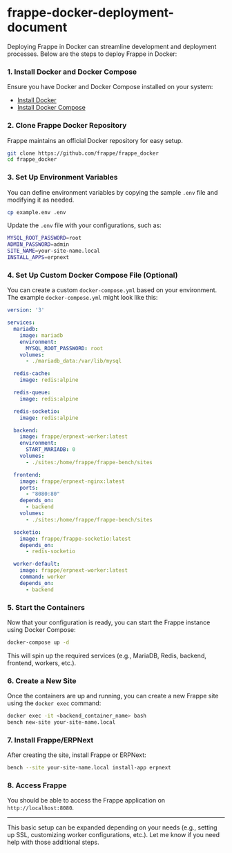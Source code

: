 # frappe-docker-deployment-document

Deploying Frappe in Docker can streamline development and deployment processes. Below are the steps to deploy Frappe in Docker:

### 1. **Install Docker and Docker Compose**
Ensure you have Docker and Docker Compose installed on your system:
- [Install Docker](https://docs.docker.com/get-docker/)
- [Install Docker Compose](https://docs.docker.com/compose/install/)

### 2. **Clone Frappe Docker Repository**
Frappe maintains an official Docker repository for easy setup.

```bash
git clone https://github.com/frappe/frappe_docker
cd frappe_docker
```

### 3. **Set Up Environment Variables**
You can define environment variables by copying the sample `.env` file and modifying it as needed.

```bash
cp example.env .env
```

Update the `.env` file with your configurations, such as:

```bash
MYSQL_ROOT_PASSWORD=root
ADMIN_PASSWORD=admin
SITE_NAME=your-site-name.local
INSTALL_APPS=erpnext
```

### 4. **Set Up Custom Docker Compose File (Optional)**
You can create a custom `docker-compose.yml` based on your environment. The example `docker-compose.yml` might look like this:

```yaml
version: '3'

services:
  mariadb:
    image: mariadb
    environment:
      MYSQL_ROOT_PASSWORD: root
    volumes:
      - ./mariadb_data:/var/lib/mysql

  redis-cache:
    image: redis:alpine

  redis-queue:
    image: redis:alpine

  redis-socketio:
    image: redis:alpine

  backend:
    image: frappe/erpnext-worker:latest
    environment:
      START_MARIADB: 0
    volumes:
      - ./sites:/home/frappe/frappe-bench/sites

  frontend:
    image: frappe/erpnext-nginx:latest
    ports:
      - "8080:80"
    depends_on:
      - backend
    volumes:
      - ./sites:/home/frappe/frappe-bench/sites

  socketio:
    image: frappe/frappe-socketio:latest
    depends_on:
      - redis-socketio

  worker-default:
    image: frappe/erpnext-worker:latest
    command: worker
    depends_on:
      - backend
```

### 5. **Start the Containers**
Now that your configuration is ready, you can start the Frappe instance using Docker Compose:

```bash
docker-compose up -d
```

This will spin up the required services (e.g., MariaDB, Redis, backend, frontend, workers, etc.).

### 6. **Create a New Site**
Once the containers are up and running, you can create a new Frappe site using the `docker exec` command:

```bash
docker exec -it <backend_container_name> bash
bench new-site your-site-name.local
```

### 7. **Install Frappe/ERPNext**
After creating the site, install Frappe or ERPNext:

```bash
bench --site your-site-name.local install-app erpnext
```

### 8. **Access Frappe**
You should be able to access the Frappe application on `http://localhost:8080`.

---

This basic setup can be expanded depending on your needs (e.g., setting up SSL, customizing worker configurations, etc.). Let me know if you need help with those additional steps.
